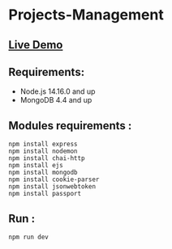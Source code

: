 # Projects-Management

## <a href="https://projects-management-ade.herokuapp.com/">Live Demo</a>

## Requirements:

- Node.js 14.16.0 and up <br/>
- MongoDB 4.4 and up

## Modules requirements :

`npm install express`<br/>
`npm install nodemon`<br/>
`npm install chai-http`<br/>
`npm install ejs`<br/>
`npm install mongodb`<br/>
`npm install cookie-parser`<br/>
`npm install jsonwebtoken`<br/>
`npm install passport`<br/>

## Run :

`npm run dev`
